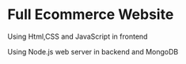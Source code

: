 
# Full Ecommerce Website

Using Html,CSS and JavaScript in frontend

Using Node.js web server in backend and MongoDB

